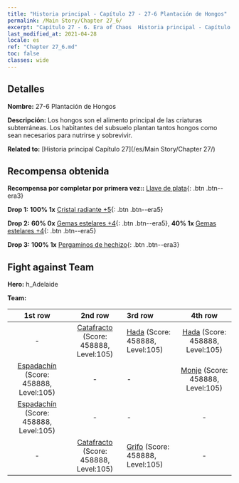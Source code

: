 ```yaml
---
title: "Historia principal - Capítulo 27 - 27-6 Plantación de Hongos"
permalink: /Main Story/Chapter 27_6/
excerpt: "Capítulo 27 - 6. Era of Chaos  Historia principal - Capítulo 27_6. 27-6 Plantación de Hongos"
last_modified_at: 2021-04-28
locale: es
ref: "Chapter 27_6.md"
toc: false
classes: wide
---
```


## Detalles

 **Nombre:** 27-6 Plantación de Hongos

 **Descripción:** Los hongos son el alimento principal de las criaturas subterráneas. Los habitantes del subsuelo plantan tantos hongos como sean necesarios para nutrirse y sobrevivir.

 **Related to:** [Historia principal Capítulo 27](/es/Main Story/Chapter 27/)

## Recompensa obtenida

 **Recompensa por completar por primera vez::** [Llave de plata](/ItemsES/con_693/){: .btn .btn--era3}

 **Drop 1:** **100% 1x** [Cristal radiante +5](/ItemsES/mat_101/){: .btn .btn--era5}

 **Drop 2:** **60% 0x** [Gemas estelares +4](/ItemsES/mat_93/){: .btn .btn--era5}, **40% 1x** [Gemas estelares +4](/ItemsES/mat_93/){: .btn .btn--era5}

 **Drop 3:** **100% 1x** [Pergaminos de hechizo](/ItemsES/con_694/){: .btn .btn--era3}


## Fight against Team
 **Hero:** h_Adelaide

 **Team:**


  | 1st row | 2nd row | 3rd row | 4th row |
  |:----:|:----:|:----|:----:|
  | - | [Catafracto](/es/units/Cavalier/) (Score: 458888, Level:105)  | [Hada](/es/units/Sprite/) (Score: 458888, Level:105)  | [Hada](/es/units/Sprite/) (Score: 458888, Level:105)  |
  | [Espadachín](/es/units/Swordsman/) (Score: 458888, Level:105)  | - | - | [Monje](/es/units/Monk/) (Score: 458888, Level:105)  |
  | [Espadachín](/es/units/Swordsman/) (Score: 458888, Level:105)  | - | - | - |
  | - | [Catafracto](/es/units/Cavalier/) (Score: 458888, Level:105)  | [Grifo](/es/units/Griffin/) (Score: 458888, Level:105)  | - |


